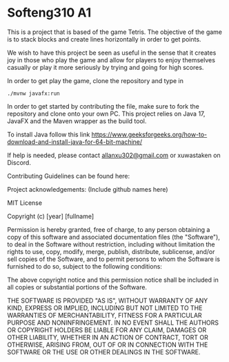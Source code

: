 # Softeng310 A1

This is a project that is based of the game Tetris. The objective of the game is to stack blocks and create lines horizontally in order
to get points.

We wish to have this project be seen as useful in the sense that it creates joy in those who play the game and allow for players
to enjoy themselves casually or play it more seriously by trying and going for high scores.

In order to get play the game, clone the repository and type in
```
./mvnw javafx:run
```
In order to get started by contributing the file, make sure to fork the repository and clone onto your own PC. This
project relies on Java 17, JavaFX and the Maven wrapper as the build tool.

To install Java follow this link https://www.geeksforgeeks.org/how-to-download-and-install-java-for-64-bit-machine/

If help is needed, please contact allanxu302@gmail.com or xuwastaken on Discord.

Contributing Guidelines can be found here:

Project acknowledgements:
(Include github names here)

MIT License

Copyright (c) [year] [fullname]

Permission is hereby granted, free of charge, to any person obtaining a copy
of this software and associated documentation files (the "Software"), to deal
in the Software without restriction, including without limitation the rights
to use, copy, modify, merge, publish, distribute, sublicense, and/or sell
copies of the Software, and to permit persons to whom the Software is
furnished to do so, subject to the following conditions:

The above copyright notice and this permission notice shall be included in all
copies or substantial portions of the Software.

THE SOFTWARE IS PROVIDED "AS IS", WITHOUT WARRANTY OF ANY KIND, EXPRESS OR
IMPLIED, INCLUDING BUT NOT LIMITED TO THE WARRANTIES OF MERCHANTABILITY,
FITNESS FOR A PARTICULAR PURPOSE AND NONINFRINGEMENT. IN NO EVENT SHALL THE
AUTHORS OR COPYRIGHT HOLDERS BE LIABLE FOR ANY CLAIM, DAMAGES OR OTHER
LIABILITY, WHETHER IN AN ACTION OF CONTRACT, TORT OR OTHERWISE, ARISING FROM,
OUT OF OR IN CONNECTION WITH THE SOFTWARE OR THE USE OR OTHER DEALINGS IN THE
SOFTWARE.
